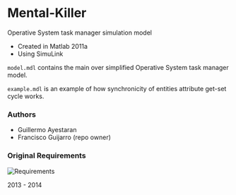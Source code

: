 Mental-Killer
=============

Operative System task manager simulation model


* Created in Matlab 2011a
* Using SimuLink



`model.mdl` contains the main over simplified Operative System task manager model.

`example.mdl` is an example of how synchronicity of entities attribute get-set cycle works.


### Authors

* Guillermo Ayestaran
* Francisco Guijarro (repo owner)


### Original Requirements

![Requirements](https://raw.github.com/franleplant/Mental-Killer/master/requirements.jpg "Requirements")




2013 - 2014
